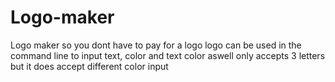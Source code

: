 # Logo-maker
Logo maker so you dont have to pay for a logo
logo can be used in the command line to input text, color and text color aswell 
only accepts 3 letters but it does accept different color input
